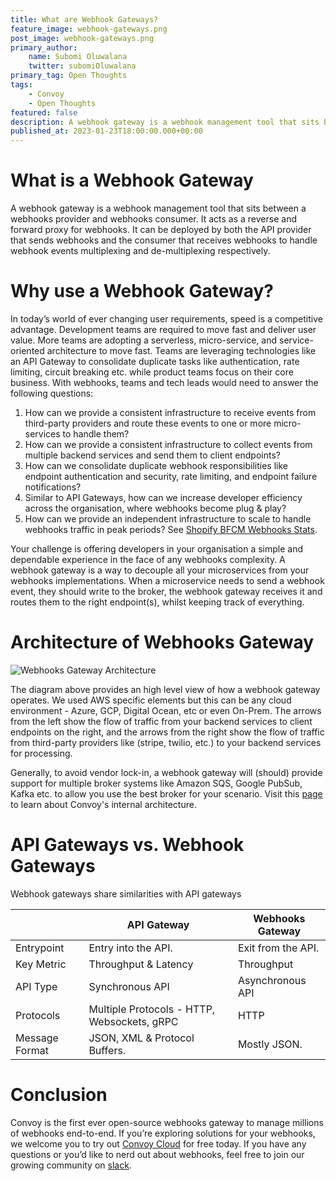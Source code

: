 ```yaml
---
title: What are Webhook Gateways?
feature_image: webhook-gateways.png
post_image: webhook-gateways.png
primary_author:
    name: Subomi Oluwalana
    twitter: subomiOluwalana
primary_tag: Open Thoughts
tags:
    - Convoy
    - Open Thoughts
featured: false
description: A webhook gateway is a webhook management tool that sits between a webhooks provider and webhooks consumer. It acts as a reverse proxy for webhooks. It can be deployed by both the API provider that sends webhooks and the consumer that receives webhooks to handle webhook events multiplexing and de-multiplexing respectively. 
published_at: 2023-01-23T18:00:00.000+00:00
---
```


# What is a Webhook Gateway

A webhook gateway is a webhook management tool that sits between a webhooks provider and webhooks consumer. It acts as a reverse and forward proxy for webhooks. It can be deployed by both the API provider that sends webhooks and the consumer that receives webhooks to handle webhook events multiplexing and de-multiplexing respectively. 

# Why use a Webhook Gateway?

In today’s world of ever changing user requirements, speed is a competitive advantage. Development teams are required to move fast and deliver user value. More teams are adopting a serverless, micro-service, and service-oriented architecture to move fast. Teams are leveraging technologies like an API Gateway to consolidate duplicate tasks like authentication, rate limiting, circuit breaking etc. while product teams focus on their core business. With webhooks, teams and tech leads would need to answer the following questions:

1. How can we provide a consistent infrastructure to receive events from third-party providers and route these events to one or more micro-services to handle them?
2. How can we provide a consistent infrastructure to collect events from multiple backend services and send them to client endpoints?
3. How can we consolidate duplicate webhook responsibilities like endpoint authentication and security, rate limiting, and endpoint failure notifications?
4. Similar to API Gateways, how can we increase developer efficiency across the organisation, where webhooks become plug & play?
5. How can we provide an independent infrastructure to scale to handle webhooks traffic in peak periods? See [Shopify BFCM Webhooks Stats](https://twitter.com/ShopifyEng/status/1597983929654710278?s=20&t=imFyGdlmjo16ZNAm6ZFfnw).

Your challenge is offering developers in your organisation a simple and dependable experience in the face of any webhooks complexity. A webhook gateway is a way to decouple all your microservices from your webhooks implementations. When a microservice needs to send a webhook event, they should write to the broker, the webhook gateway receives it and routes them to the right endpoint(s), whilst keeping track of everything.

# Architecture of Webhooks Gateway

![Webhooks Gateway Architecture](/blog-assets/webhook-gateway-architecture.png)

The diagram above provides an high level view of how a webhook gateway operates. We used AWS specific elements but this can be any cloud environment - Azure, GCP, Digital Ocean, etc or even On-Prem. The arrows from the left show the flow of traffic from your backend services to client endpoints on the right, and the arrows from the right show the flow of traffic from third-party providers like (stripe, twilio, etc.) to your backend services for processing. 

Generally, to avoid vendor lock-in, a webhook gateway will (should) provide support for multiple broker systems like Amazon SQS, Google PubSub, Kafka etc. to allow you use the best broker for your scenario. Visit this [page](https://getconvoy.io/docs/deploy/architecture) to learn about Convoy's internal architecture.

# API Gateways vs. Webhook Gateways

Webhook gateways share similarities with API gateways

|  | API Gateway | Webhooks Gateway |
| --- | --- | --- |
|  Entrypoint | Entry into the API. | Exit from the API. |
|  Key Metric | Throughput & Latency | Throughput |
|  API Type | Synchronous API | Asynchronous API |
|  Protocols | Multiple Protocols - HTTP, Websockets, gRPC | HTTP |
|  Message Format | JSON, XML & Protocol Buffers. | Mostly JSON. |

# Conclusion

Convoy is the first ever open-source webhooks gateway to manage millions of  webhooks end-to-end. If you’re exploring solutions for your webhooks, we welcome you to try out [Convoy Cloud](https://dashboard.getconvoy.io/signup) for free today. If you have any questions or you’d like to nerd out about webhooks, feel free to join our growing community on [slack](https://join.slack.com/t/convoy-community/shared_invite/zt-xiuuoj0m-yPp~ylfYMCV9s038QL0IUQ).
